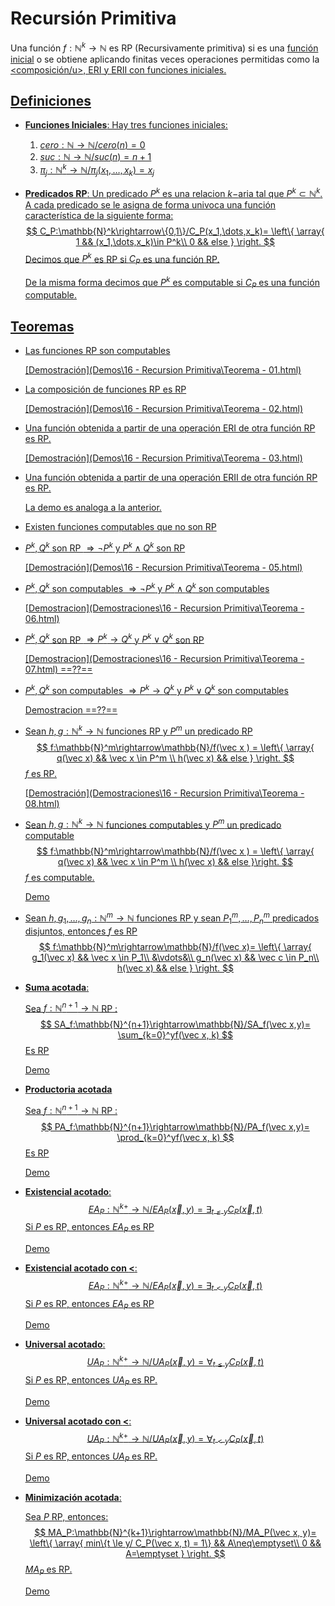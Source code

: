 # Recursión Primitiva

Una función $f:\mathbb{N}^k\rightarrow\mathbb{N}$ es RP (Recursivamente primitiva) si es una <u>función inicial</u> o se obtiene aplicando finitas veces operaciones permitidas como la <u><composición/u>, <u>ERI</u> y <u>ERII</u> con funciones iniciales.

## Definiciones

- **Funciones Iniciales**: Hay tres funciones iniciales:

  1. $cero:\mathbb{N}\rightarrow\mathbb{N}/cero(n)=0$
  2. $suc:\mathbb{N}\rightarrow\mathbb{N}/suc(n)=n+1$
  3. $\pi_j:\mathbb{N}^k\rightarrow\mathbb{N}/\pi_j(x_1,\dots,x_k)=x_j$

- **Predicados RP**: Un predicado $P^k$ es una relacion $k-$aria tal que $P^k \subset \mathbb{N}^k$. A cada predicado se le asigna de forma univoca una función característica de la siguiente forma:
  $$
  C_P:\mathbb{N}^k\rightarrow\{0,1\}/C_P(x_1,\dots,x_k)= 
  \left\{
  	\array{
  		1	&&	(x_1,\dots,x_k)\in P^k\\
  		0	&&	else
  	}
  \right.
  $$
  Decimos que $P^k$ es RP si $C_P$ es una función RP.

  De la misma forma decimos que $P^k$ es computable si $C_P$ es una función computable.

## Teoremas

- Las funciones RP son computables

   [Demostración](Demos\16 - Recursion Primitiva\Teorema - 01.html) 

- La composición de funciones RP  es RP

   [Demostración](Demos\16 - Recursion Primitiva\Teorema - 02.html) 

- Una función obtenida a partir de una operación ERI de otra función RP es RP.

   [Demostración](Demos\16 - Recursion Primitiva\Teorema - 03.html) 

- Una función obtenida a partir de una operación ERII de otra función RP es RP. 

   La demo es analoga a la anterior.

- Existen funciones computables que no son RP

- $P^k,Q^k$ son RP $\Rightarrow \neg P^k$ y $P^k \land Q^k$ son RP

   [Demostración](Demos\16 - Recursion Primitiva\Teorema - 05.html) 
  
- $P^k,Q^k$ son computables $\Rightarrow \neg P^k$ y $P^k \land Q^k$ son computables

   [Demostracion](Demostraciones\16 - Recursion Primitiva\Teorema - 06.html)

- $P^k,Q^k$ son RP $\Rightarrow  P^k\rightarrow Q^k$ y $P^k \lor Q^k$ son RP

   [Demostracion](Demostraciones\16 - Recursion Primitiva\Teorema - 07.html) ==??==

- $P^k,Q^k$ son computables $\Rightarrow P^k \rightarrow Q^k$ y $P^k \lor Q^k$ son computables

   [Demostracion]() ==??==

- Sean $h,g:\mathbb{N}^k\rightarrow\mathbb{N}$ funciones RP y $P^m$ un predicado RP
   $$
   f:\mathbb{N}^m\rightarrow\mathbb{N}/f(\vec x ) = 
   \left\{
   	\array{
       q(\vec x)	&&	\vec x \in P^m \\
       h(\vec x)	&& 	else
   	}
   \right.
   $$
   $f$ es RP.

    [Demostración](Demostraciones\16 - Recursion Primitiva\Teorema - 08.html) 

- Sean $h,g:\mathbb{N}^k\rightarrow\mathbb{N}$ funciones computables y $P^m$ un predicado computable
   $$
   f:\mathbb{N}^m\rightarrow\mathbb{N}/f(\vec x ) = \left\{	\array{    q(\vec x)	&&	\vec x \in P^m \\    h(\vec x)	&& 	else	}\right.
   $$
   $f$ es computable.

   [Demo]()

- Sean $h,g_1,\dots,g_n: \mathbb{N}^m\rightarrow\mathbb{N}$ funciones RP y sean $P_1^m,\dots,P_n^m$ predicados disjuntos, entonces $f$ es RP
   $$
   f:\mathbb{N}^m\rightarrow\mathbb{N}/f(\vec x)=
   \left\{
   	\array{
   			g_1(\vec x)		&&		\vec x \in P_1\\
   			&\vdots&\\
   			g_n(\vec x)		&&		\vec c \in P_n\\
               h(\vec x)		&&		else
   	}
   \right.
   $$

- **Suma acotada**:

   Sea $f:\mathbb{N}^{n+1}\rightarrow\mathbb{N}$ RP :
   $$
   SA_f:\mathbb{N}^{n+1}\rightarrow\mathbb{N}/SA_f(\vec x,y)= \sum_{k=0}^yf(\vec x, k)
   $$
   Es RP

   [Demo]()

- **Productoria acotada**

   Sea $f:\mathbb{N}^{n+1}\rightarrow\mathbb{N}$ RP :
   $$
   PA_f:\mathbb{N}^{n+1}\rightarrow\mathbb{N}/PA_f(\vec x,y)= \prod_{k=0}^yf(\vec x, k)
   $$
   Es RP

   [Demo]()

- **Existencial acotado**:
   $$
   EA_P:\mathbb{N}^{k+}\rightarrow \mathbb{N} / EA_P(\vec x, y)= \exists_{t\le y} C_P(\vec x,t)
   $$
   Si $P$ es RP, entonces $EA_P$ es RP

   [Demo]()

- **Existencial acotado con $<$**:
   $$
   EA_P:\mathbb{N}^{k+}\rightarrow \mathbb{N} / EA_P(\vec x, y)= \exists_{t < y} C_P(\vec x,t)
   $$
   Si $P$ es RP, entonces $EA_P$ es RP

   [Demo]()

- **Universal acotado**:
   $$
   UA_P:\mathbb{N}^{k+}\rightarrow \mathbb{N} / UA_P(\vec x, y)= \forall_{t\le y} C_P(\vec x,t)
   $$
   Si $P$ es RP, entonces $UA_P$ es RP.

   [Demo]()

- **Universal acotado con $<$**:
   $$
   UA_P:\mathbb{N}^{k+}\rightarrow \mathbb{N} / UA_P(\vec x, y)= \forall_{t< y} C_P(\vec x,t)
   $$
   Si $P$ es RP, entonces $UA_P$ es RP.

   [Demo]()

- **Minimización acotada**:

  Sea $P$ RP, entonces:
  $$
  MA_P:\mathbb{N}^{k+1}\rightarrow\mathbb{N}/MA_P(\vec x, y)=
  \left\{
  	\array{
  		min\{t \le y/ C_P(\vec x, t) = 1\} && A\neq\emptyset\\
  		0		&&	A=\emptyset
  	}
  \right.
  $$
  $MA_P$ es RP.

  [Demo]()







